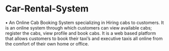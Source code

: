 # Car-Rental-System
• An Online Cab Booking System specializing in Hiring cabs to customers. It is an online system through which customers can view available cabs; register the cabs, view profile and book cabs.  It is a web based platform that allows customers to book their taxi’s and executive taxis all online from the comfort of their own home or office.
